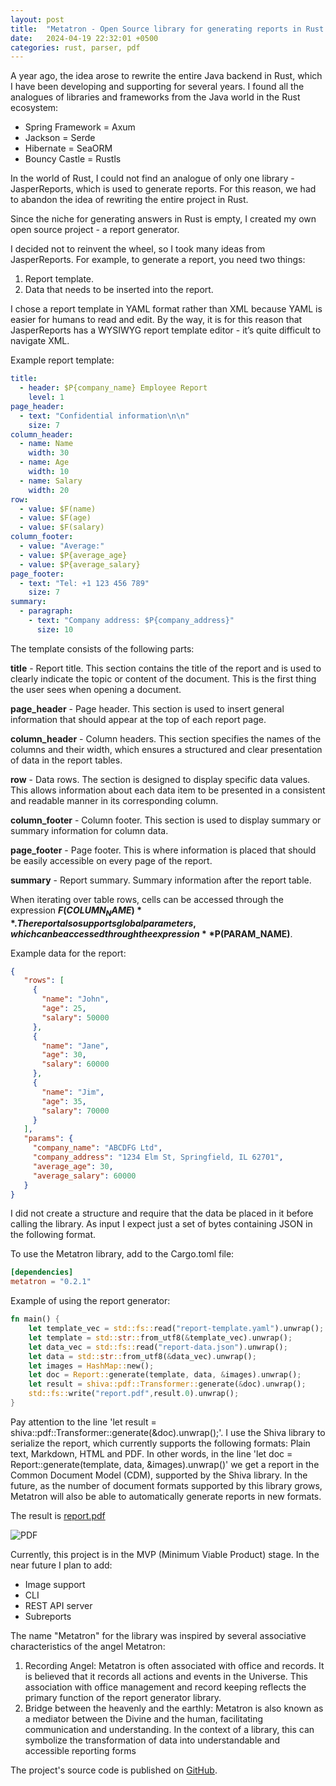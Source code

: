 ```yaml
---
layout: post
title:  "Metatron - Open Source library for generating reports in Rust language"
date:   2024-04-19 22:32:01 +0500
categories: rust, parser, pdf
---
```

A year ago, the idea arose to rewrite the entire Java backend in Rust, which I have been developing and supporting for several years. I found all the analogues of libraries and frameworks from the Java world in the Rust ecosystem:

- Spring Framework = Axum
- Jackson = Serde
- Hibernate = SeaORM
- Bouncy Castle = Rustls


In the world of Rust, I could not find an analogue of only one library - JasperReports, which is used to generate reports. For this reason, we had to abandon the idea of ​​rewriting the entire project in Rust.

Since the niche for generating answers in Rust is empty, I created my own open source project - a report generator.

I decided not to reinvent the wheel, so I took many ideas from JasperReports. For example, to generate a report, you need two things:

1. Report template.
2. Data that needs to be inserted into the report.

I chose a report template in YAML format rather than XML because YAML is easier for humans to read and edit.
By the way, it is for this reason that JasperReports has a WYSIWYG report template editor - it’s quite difficult to navigate XML.

Example report template:
```yaml
title:
  - header: $P{company_name} Employee Report
    level: 1
page_header:
  - text: "Confidential information\n\n"
    size: 7
column_header:
  - name: Name
    width: 30
  - name: Age
    width: 10
  - name: Salary
    width: 20
row:
  - value: $F(name)
  - value: $F(age)
  - value: $F(salary)
column_footer:
  - value: "Average:"
  - value: $P{average_age}
  - value: $P{average_salary}
page_footer:
  - text: "Tel: +1 123 456 789"
    size: 7
summary:
  - paragraph:
    - text: "Company address: $P{company_address}"
      size: 10
```
The template consists of the following parts:

**title** - Report title. This section contains the title of the report and is used to clearly indicate the topic or content of the document. This is the first thing the user sees when opening a document.

**page_header** - Page header. This section is used to insert general information that should appear at the top of each report page.

**column_header** - Column headers. This section specifies the names of the columns and their width, which ensures a structured and clear presentation of data in the report tables.

**row** - Data rows. The section is designed to display specific data values. This allows information about each data item to be presented in a consistent and readable manner in its corresponding column.

**column_footer** - Column footer. This section is used to display summary or summary information for column data.

**page_footer** - Page footer. This is where information is placed that should be easily accessible on every page of the report.

**summary** - Report summary. Summary information after the report table.


When iterating over table rows, cells can be accessed through the expression **$F(COLUMN_NAME)**. The report also supports global parameters, which can be accessed through the expression **$P(PARAM_NAME)**.

Example data for the report:
```json
{
   "rows": [
     {
       "name": "John",
       "age": 25,
       "salary": 50000
     },
     {
       "name": "Jane",
       "age": 30,
       "salary": 60000
     },
     {
       "name": "Jim",
       "age": 35,
       "salary": 70000
     }
   ],
   "params": {
     "company_name": "ABCDFG Ltd",
     "company_address": "1234 Elm St, Springfield, IL 62701",
     "average_age": 30,
     "average_salary": 60000
   }
}
```
I did not create a structure and require that the data be placed in it before calling the library. As input I expect just a set of bytes containing JSON in the following format.

To use the Metatron library, add to the Cargo.toml file:
```toml
[dependencies]
metatron = "0.2.1"
```
Example of using the report generator:
```rust
fn main() {
    let template_vec = std::fs::read("report-template.yaml").unwrap();
    let template = std::str::from_utf8(&template_vec).unwrap();
    let data_vec = std::fs::read("report-data.json").unwrap();
    let data = std::str::from_utf8(&data_vec).unwrap();
    let images = HashMap::new();
    let doc = Report::generate(template, data, &images).unwrap();
    let result = shiva::pdf::Transformer::generate(&doc).unwrap();
    std::fs::write("report.pdf",result.0).unwrap();
}
```
Pay attention to the line 'let result = shiva::pdf::Transformer::generate(&doc).unwrap();'. I use the Shiva library to serialize the report,
which currently supports the following formats: Plain text, Markdown, HTML and PDF. In other words,
in the line 'let doc = Report::generate(template, data, &images).unwrap()' we get a report in the Common Document Model (CDM),
supported by the Shiva library. In the future, as the number of document formats supported by this library grows, Metatron will also be able to automatically generate reports in new formats.

The result is [report.pdf](https://github.com/igumnoff/metatron/raw/HEAD/data/report.pdf)

![PDF](https://github.com/igumnoff/metatron/raw/HEAD/pdf.png)

Currently, this project is in the MVP (Minimum Viable Product) stage. In the near future I plan to add:

- Image support
- CLI
- REST API server
- Subreports


The name "Metatron" for the library was inspired by several associative characteristics of the angel Metatron:

1. Recording Angel: Metatron is often associated with office and records. It is believed that it records all actions and events in the Universe. This association with office management and record keeping reflects the primary function of the report generator library.
2. Bridge between the heavenly and the earthly: Metatron is also known as a mediator between the Divine and the human, facilitating communication and understanding. In the context of a library, this can symbolize the transformation of data into understandable and accessible reporting forms


The project's source code is published on [GitHub](https://github.com/igumnoff/metatron).
